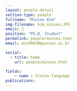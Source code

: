 ```yaml
---
layout: people-detail
section-type: people
fullname: "Minseo Kim"
img-filename: kim_minseo.JPG
emoji: 🏀
position: "Ph.D. Student"
permalink: people/minseo.html
email: min99830@yonsei.ac.kr

social:
  - title: home
    url: people/minseo.html

fields:
    - name : Vision-language
publications:
---
```

